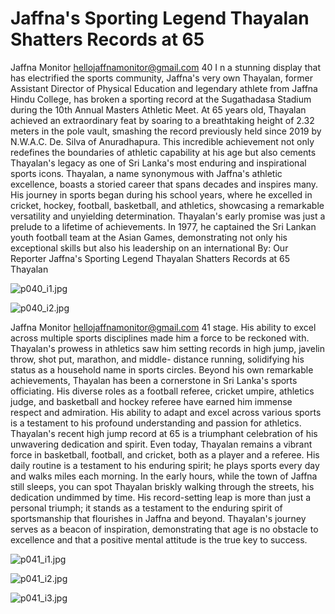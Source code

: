 # Jaffna's Sporting Legend Thayalan Shatters Records at 65

Jaffna Monitor
hellojaffnamonitor@gmail.com
40
I
n a stunning display that has electrified 
the sports community, Jaffna's very own 
Thayalan, former Assistant Director of 
Physical Education and legendary athlete from 
Jaffna Hindu College, has broken a sporting 
record at the Sugathadasa Stadium during 
the 10th Annual Masters Athletic Meet. At 65 
years old, Thayalan achieved an extraordinary 
feat by soaring to a breathtaking height of 2.32 
meters in the pole vault, smashing the record 
previously held since 2019 by N.W.A.C. De. 
Silva of Anuradhapura.
This incredible achievement not only redefines 
the boundaries of athletic capability at his age 
but also cements Thayalan's legacy as one of 
Sri Lanka's most enduring and inspirational 
sports icons.
Thayalan, a name synonymous with Jaffna's 
athletic excellence, boasts a storied career 
that spans decades and inspires many. His 
journey in sports began during his school 
years, where he excelled in cricket, hockey, 
football, basketball, and athletics, showcasing 
a remarkable versatility and unyielding 
determination. Thayalan's early promise was 
just a prelude to a lifetime of achievements.
In 1977, he captained the Sri Lankan 
youth football team at the Asian Games, 
demonstrating not only his exceptional skills 
but also his leadership on an international 
By: 
Our Reporter
Jaffna's Sporting 
Legend Thayalan 
Shatters Records 
at 65
Thayalan

![p040_i1.jpg](images_out/008_jaffnas_sporting_legend_thayalan_shatters_records_/p040_i1.jpg)

![p040_i2.jpg](images_out/008_jaffnas_sporting_legend_thayalan_shatters_records_/p040_i2.jpg)

Jaffna Monitor
hellojaffnamonitor@gmail.com
41
stage. His ability to excel 
across multiple sports 
disciplines made him a 
force to be reckoned with. 
Thayalan's prowess in athletics 
saw him setting records in 
high jump, javelin throw, shot 
put, marathon, and middle-
distance running, solidifying 
his status as a household name 
in sports circles.
Beyond his own remarkable 
achievements, Thayalan has 
been a cornerstone in Sri 
Lanka's sports officiating. 
His diverse roles as a football 
referee, cricket umpire, 
athletics judge, and basketball 
and hockey referee have 
earned him immense respect 
and admiration. His ability 
to adapt and excel across 
various sports is a testament 
to his profound understanding 
and passion for athletics. 
Thayalan's recent high jump 
record at 65 is a triumphant 
celebration of his unwavering 
dedication and spirit.
Even today, Thayalan remains 
a vibrant force in basketball, 
football, and cricket, both 
as a player and a referee. His 
daily routine is a testament to 
his enduring spirit; he plays 
sports every day and walks 
miles each morning. In the 
early hours, while the town 
of Jaffna still sleeps, you can 
spot Thayalan briskly walking 
through the streets, his 
dedication undimmed by time.
His record-setting leap is more than just a personal 
triumph; it stands as a testament to the enduring spirit 
of sportsmanship that flourishes in Jaffna and beyond. 
Thayalan's journey serves as a beacon of inspiration, 
demonstrating that age is no obstacle to excellence and that a 
positive mental attitude is the true key to success.

![p041_i1.jpg](images_out/008_jaffnas_sporting_legend_thayalan_shatters_records_/p041_i1.jpg)

![p041_i2.jpg](images_out/008_jaffnas_sporting_legend_thayalan_shatters_records_/p041_i2.jpg)

![p041_i3.jpg](images_out/008_jaffnas_sporting_legend_thayalan_shatters_records_/p041_i3.jpg)

